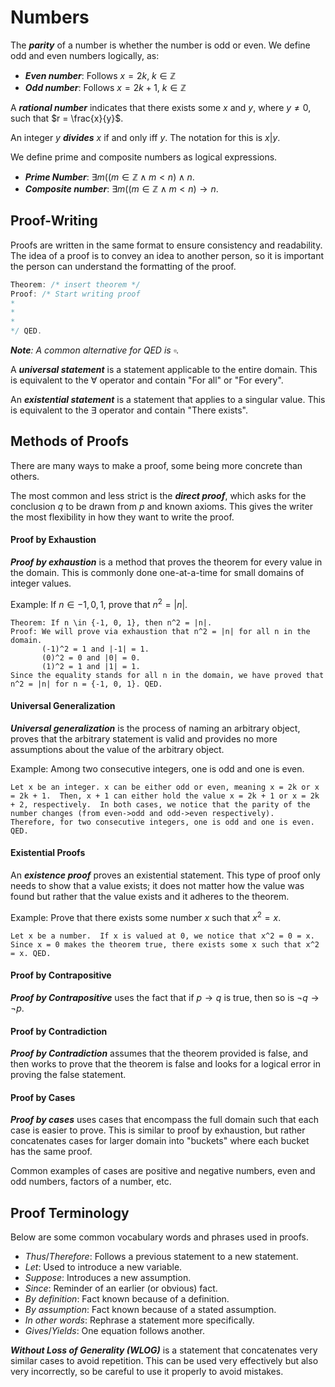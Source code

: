 # Numbers

The ***parity*** of a number is whether the number is odd or even.  We define odd and even numbers logically, as:

- ***Even number***: Follows $x = 2k$, $k \in \mathbb{Z}$
- ***Odd number***: Follows $x = 2k + 1$, $k \in \mathbb{Z}$

A ***rational number*** indicates that there exists some $x$ and $y$, where $y \neq 0$, such that $r = \frac{x}{y}$.  

An integer $y$ ***divides*** $x$ if and only iff $y % x = 0$.  The notation for this is $x|y$.

We define prime and composite numbers as logical expressions.

- ***Prime Number***: $\exists m ((m \in \mathbb{Z} \land m < n) \land n % m = 0 \rightarrow m = 1 \lor m = n)$.
- ***Composite number***: $\exists m ((m \in \mathbb{Z} \land m < n) \rightarrow n % m = 0)$.

## Proof-Writing
Proofs are written in the same format to ensure consistency and readability.  The idea of a proof is to convey an idea to another person, so it is important the person can understand the formatting of the proof.
```c++
Theorem: /* insert theorem */
Proof: /* Start writing proof
*
*
*
*/ QED.
```

***Note**: A common alternative for QED is $\square$.*

A ***universal statement*** is a statement applicable to the entire domain.  This is equivalent to the $∀$ operator and contain "For all" or "For every".

An ***existential statement*** is a statement that applies to a singular value.  This is equivalent to the $\exists$ operator and contain "There exists".

## Methods of Proofs
There are many ways to make a proof, some being more concrete than others.

The most common and less strict is the ***direct proof***, which asks for the conclusion $q$ to be drawn from $p$ and known axioms.  This gives the writer the most flexibility in how they want to write the proof.

#### Proof by Exhaustion
***Proof by exhaustion*** is a method that proves the theorem for every value in the domain.  This is commonly done one-at-a-time for small domains of integer values.

Example: If $n \in {-1, 0, 1}$, prove that $n^2 = |n|$.
```blank
Theorem: If n \in {-1, 0, 1}, then n^2 = |n|.
Proof: We will prove via exhaustion that n^2 = |n| for all n in the domain.
       (-1)^2 = 1 and |-1| = 1.
       (0)^2 = 0 and |0| = 0.
       (1)^2 = 1 and |1| = 1.
Since the equality stands for all n in the domain, we have proved that n^2 = |n| for n = {-1, 0, 1}. QED.
```

#### Universal Generalization
***Universal generalization*** is the process of naming an arbitrary object, proves that the arbitrary statement is valid and provides no more assumptions about the value of the arbitrary object.

Example: Among two consecutive integers, one is odd and one is even.
```blank
Let x be an integer. x can be either odd or even, meaning x = 2k or x = 2k + 1.  Then, x + 1 can either hold the value x = 2k + 1 or x = 2k + 2, respectively.  In both cases, we notice that the parity of the number changes (from even->odd and odd->even respectively).  Therefore, for two consecutive integers, one is odd and one is even. QED.
```

#### Existential Proofs
An ***existence proof*** proves an existential statement.  This type of proof only needs to show that a value exists; it does not matter how the value was found but rather that the value exists and it adheres to the theorem.

Example: Prove that there exists some number $x$ such that $x^2 = x$.
```blank
Let x be a number.  If x is valued at 0, we notice that x^2 = 0 = x.  Since x = 0 makes the theorem true, there exists some x such that x^2 = x. QED.
```

#### Proof by Contrapositive
***Proof by Contrapositive*** uses the fact that if $p \rightarrow q$ is true, then so is $\neg q \rightarrow \neg p$.

#### Proof by Contradiction
***Proof by Contradiction*** assumes that the theorem provided is false, and then works to prove that the theorem is false and looks for a logical error in proving the false statement.

#### Proof by Cases
***Proof by cases*** uses cases that encompass the full domain such that each case is easier to prove.  This is similar to proof by exhaustion, but rather concatenates cases for larger domain into "buckets" where each bucket has the same proof.

Common examples of cases are positive and negative numbers, even and odd numbers, factors of a number, etc.

## Proof Terminology
Below are some common vocabulary words and phrases used in proofs.

- *Thus*/*Therefore*: Follows a previous statement to a new statement.
- *Let*: Used to introduce a new variable.
- *Suppose*: Introduces a new assumption.
- *Since*: Reminder of an earlier (or obvious) fact.
- *By definition*: Fact known because of a definition.
- *By assumption*: Fact known because of a stated assumption.
- *In other words*: Rephrase a statement more specifically.
- *Gives*/*Yields*: One equation follows another.

***Without Loss of Generality (WLOG)*** is a statement that concatenates very similar cases to avoid repetition.  This can be used very effectively but also very incorrectly, so be careful to use it properly to avoid mistakes.
